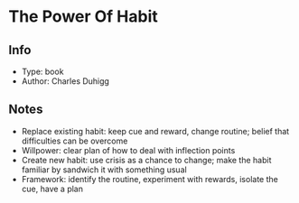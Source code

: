 # The Power Of Habit

## Info
- Type: book
- Author: Charles Duhigg

## Notes
- Replace existing habit: keep cue and reward, change routine; belief that difficulties can be overcome
- Willpower: clear plan of how to deal with inflection points
- Create new habit: use crisis as a chance to change; make the habit familiar by sandwich it with something usual
- Framework: identify the routine, experiment with rewards, isolate the cue, have a plan